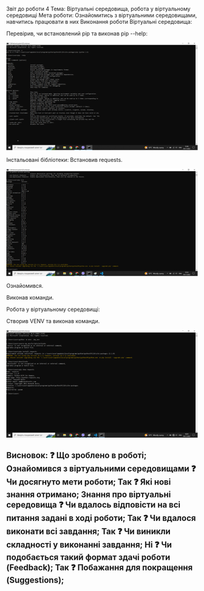 Звіт до роботи 4
Тема: Віртуальні середовища, робота у віртуальному середовищі
Мета роботи: Ознайомитись з віртуальними середовищами, навчитись працювати в них
Виконання роботи
Віртуальні середовища:

Перевірив, чи встановлений pip та виконав pip --help:

![alt text](https://github.com/Crid71/SUBD/blob/main/lab4/srclab4/4.2.png "Результат")


Інстальовані бібліотеки:
Встановив requests.

![alt text](https://github.com/Crid71/SUBD/blob/main/lab4/srclab4/4.3.png "Результат")

Ознайомився.

Виконав команди.

Робота у віртуальному середовищі:

Створив VENV та виконав команди.

![alt text](https://github.com/Crid71/SUBD/blob/main/lab4/srclab4/4.6.png "Результат")

Висновок:
❓ Що зроблено в роботі;
Ознайомився з віртуальними середовищами
❓ Чи досягнуто мети роботи;
Так
❓ Які нові знання отримано;
Знання про віртуальні середовища
❓ Чи вдалось відповісти на всі питання задані в ході роботи;
Так
❓ Чи вдалося виконати всі завдання;
Так
❓ Чи виникли складності у виконанні завдання;
Ні
❓ Чи подобається такий формат здачі роботи (Feedback);
Так
❓ Побажання для покращення (Suggestions);
-